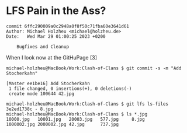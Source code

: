 # LFS Pain in the Ass?

```
commit 6ffc290009a0c2948a0f8f50c71fba60e3641d61
Author: Michael Holzheu <michael@holzheu.de>
Date:   Wed Mar 29 01:00:25 2023 +0200

    Bugfixes and Cleanup
```

When I look now at the GitHuPage [3]

```console
michael-holzheu@MacBook/Work:Clash-of-Clans $ git commit -s -m "Add Stocherkahn"
```

```
[Master ee1be16] Add Stocherkahn
 1 file changed, 0 insertions(+), 0 deletions(-)
 create mode 100644 42.jpg
 ```
 

```
michael-holzheu@MacBook/Work:Clash-of-Clans $ git lfs ls-files
3e2ed1738c - 8.jpg
michael-holzheu@MacBook/Work:Clash-of-Clans $ ls *.jpg
10000.jpg	10001.jpg	20003.jpg	577.jpg		8.jpg
1000002.jpg	2000002.jpg	42.jpg		737.jpg

